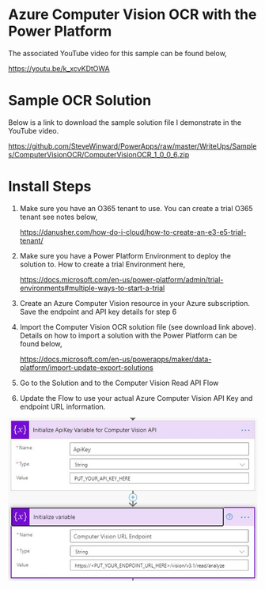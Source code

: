 # Azure Computer Vision OCR with the Power Platform
The associated YouTube video for this sample can be found below,

https://youtu.be/k_xcvKDtOWA

# Sample OCR Solution
Below is a link to download the sample solution file I demonstrate in the YouTube video.

https://github.com/SteveWinward/PowerApps/raw/master/WriteUps/Samples/ComputerVisionOCR/ComputerVisionOCR_1_0_0_6.zip


# Install Steps
1. Make sure you have an O365 tenant to use.  You can create a trial O365 tenant see notes below,

    https://danusher.com/how-do-i-cloud/how-to-create-an-e3-e5-trial-tenant/

2. Make sure you have a Power Platform Environment to deploy the solution to.  How to create a trial Environment here,

    https://docs.microsoft.com/en-us/power-platform/admin/trial-environments#multiple-ways-to-start-a-trial

3. Create an Azure Computer Vision resource in your Azure subscription.  Save the endpoint and API key details for step 6

4. Import the Computer Vision OCR solution file (see download link above).  Details on how to import a solution with the Power Platform can be found below,

    https://docs.microsoft.com/en-us/powerapps/maker/data-platform/import-update-export-solutions

5. Go to the Solution and to the Computer Vision Read API Flow

6. Update the Flow to use your actual Azure Computer Vision API Key and endpoint URL information.

![Flow Setup](Images/computer-vision-ocr-setup-01.JPG)
